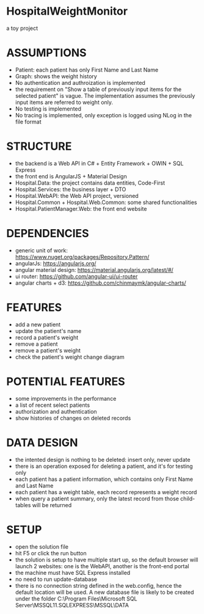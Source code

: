 # HospitalWeightMonitor
a toy project

ASSUMPTIONS
==============================================================
- Patient: each patient has only First Name and Last Name
- Graph: shows the weight history 
- No authentication and authroization is implemented 
- the requirement on "Show a table of previously input items for the selected patient" is vague. The implementation assumes the previously input items are referred to weight only. 
- No testing is implemented
- No tracing is implemented, only exception is logged using NLog in the file format 

STRUCTURE 
==============================================================
- the backend is a Web API in C# + Entity Framework + OWIN + SQL Express 
- the front end is AngularJS + Material Design
- Hospital.Data: the project contains data entities, Code-First
- Hospital.Services: the business layer + DTO 
- Hospital.WebAPI: the Web API project, versioned 
- Hospital.Common + Hospital.Web.Common: some shared functionalities 
- Hospital.PatientManager.Web: the front end website 

DEPENDENCIES 
==============================================================
- generic unit of work: https://www.nuget.org/packages/Repository.Pattern/
- angularJs: https://angularjs.org/
- angular material design: https://material.angularjs.org/latest/#/
- ui router: https://github.com/angular-ui/ui-router
- angular charts + d3: https://github.com/chinmaymk/angular-charts/

FEATURES
==============================================================
- add a new patient 
- update the patient's name
- record a patient's weight
- remove a patient
- remove a patient's weight
- check the patient's weight change diagram 

POTENTIAL FEATURES
==============================================================
- some improvements in the performance
- a list of recent select patients 
- authorization and authentication
- show histories of changes on deleted records 

DATA DESIGN 
==============================================================
- the intented design is nothing to be deleted: insert only, never update 
- there is an operation exposed for deleting a patient, and it's for testing only 
- each patient has a patient information, which contains only First Name and Last Name 
- each patient has a weight table, each record represents a weight record 
- when query a patient summary, only the latest record from those child-tables will be returned 

SETUP 
==============================================================
- open the solution file
- hit F5 or click the run button
- the solution is setup to have multiple start up, so the default browser will launch 2 websites: one is the WebAPI, another is the front-end portal 
- the machine must have SQL Express installed 
- no need to run update-database
- there is no connection string defined in the web.config, hence the default location will be used. A new database file is likely to be created under the folder C:\Program Files\Microsoft SQL Server\MSSQL11.SQLEXPRESS\MSSQL\DATA

